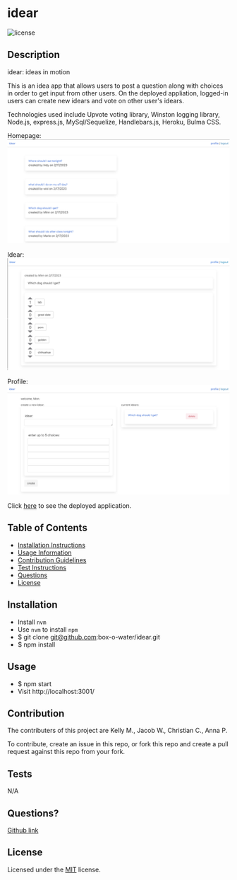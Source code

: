 # idear

![license](https://img.shields.io/static/v1?label=license&message=MIT&color=blue)
## Description

idear: ideas in motion

This is an idea app that allows users to post a question along with choices in order to get input from other users. On the deployed appliation, logged-in users can create new idears and vote on other user's idears.

Technologies used include Upvote voting library, Winston logging library, Node.js, express.js, MySql/Sequelize, Handlebars.js, Heroku, Bulma CSS.

Homepage:
<img src="/assets/images/homepage.png" width="700"/>

Idear:
<img src="/assets/images/idear.png" width="700"/>

Profile:
<img src="/assets/images/profile.png" width="700"/>

Click [here](https://idear.herokuapp.com/) to see the deployed application.

## Table of Contents

- [Installation Instructions](#Installation)
- [Usage Information](#Usage)
- [Contribution Guidelines](#Contribution)
- [Test Instructions](#Test)
- [Questions](#Questions)
- [License](#License)

## Installation

* Install `nvm`
* Use `nvm` to install `npm`
* $ git clone git@github.com:box-o-water/idear.git
* $ npm install

## Usage

* $ npm start
* Visit http://localhost:3001/

## Contribution

The contributers of this project are Kelly M., Jacob W., Christian C., Anna P.

To contribute, create an issue in this repo, or fork this repo and create a pull request against this repo from your fork.

## Tests

N/A

## Questions?
[Github link](https://github.com/box-o-water/idear) 

## License
Licensed under the [MIT](/LICENSE) license.

